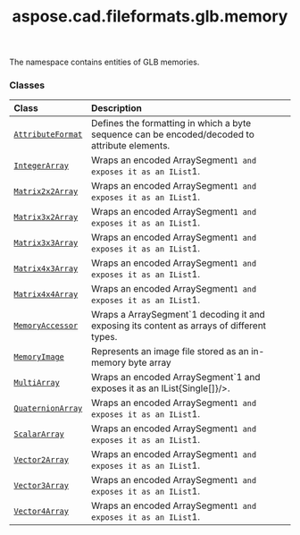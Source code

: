 ﻿---
title: aspose.cad.fileformats.glb.memory
second_title: Aspose.CAD for Python via .NET API References
description: 
type: docs
weight: 10
url: /python-net/aspose.cad.fileformats.glb.memory/
is_root: false
---

The namespace contains entities of GLB memories.

### Classes
| Class | Description |
| :- | :- |
| [`AttributeFormat`](/cad/python-net/aspose.cad.fileformats.glb.memory/attributeformat) | Defines the formatting in which a byte sequence can be encoded/decoded to attribute elements. |
| [`IntegerArray`](/cad/python-net/aspose.cad.fileformats.glb.memory/integerarray) | Wraps an encoded ArraySegment`1 and exposes it as an IList`1. |
| [`Matrix2x2Array`](/cad/python-net/aspose.cad.fileformats.glb.memory/matrix2x2array) | Wraps an encoded ArraySegment`1 and exposes it as an IList`1. |
| [`Matrix3x2Array`](/cad/python-net/aspose.cad.fileformats.glb.memory/matrix3x2array) | Wraps an encoded ArraySegment`1 and exposes it as an IList`1. |
| [`Matrix3x3Array`](/cad/python-net/aspose.cad.fileformats.glb.memory/matrix3x3array) | Wraps an encoded ArraySegment`1 and exposes it as an IList`1. |
| [`Matrix4x3Array`](/cad/python-net/aspose.cad.fileformats.glb.memory/matrix4x3array) | Wraps an encoded ArraySegment`1 and exposes it as an IList`1. |
| [`Matrix4x4Array`](/cad/python-net/aspose.cad.fileformats.glb.memory/matrix4x4array) | Wraps an encoded ArraySegment`1 and exposes it as an IList`1. |
| [`MemoryAccessor`](/cad/python-net/aspose.cad.fileformats.glb.memory/memoryaccessor) | Wraps a ArraySegment`1 decoding it and exposing its content as arrays of different types. |
| [`MemoryImage`](/cad/python-net/aspose.cad.fileformats.glb.memory/memoryimage) | Represents an image file stored as an in-memory byte array |
| [`MultiArray`](/cad/python-net/aspose.cad.fileformats.glb.memory/multiarray) | Wraps an encoded ArraySegment`1 and exposes it as an IList{Single[]}/>. |
| [`QuaternionArray`](/cad/python-net/aspose.cad.fileformats.glb.memory/quaternionarray) | Wraps an encoded ArraySegment`1 and exposes it as an IList`1. |
| [`ScalarArray`](/cad/python-net/aspose.cad.fileformats.glb.memory/scalararray) | Wraps an encoded ArraySegment`1 and exposes it as an IList`1. |
| [`Vector2Array`](/cad/python-net/aspose.cad.fileformats.glb.memory/vector2array) | Wraps an encoded ArraySegment`1 and exposes it as an IList`1. |
| [`Vector3Array`](/cad/python-net/aspose.cad.fileformats.glb.memory/vector3array) | Wraps an encoded ArraySegment`1 and exposes it as an IList`1. |
| [`Vector4Array`](/cad/python-net/aspose.cad.fileformats.glb.memory/vector4array) | Wraps an encoded ArraySegment`1 and exposes it as an IList`1. |



